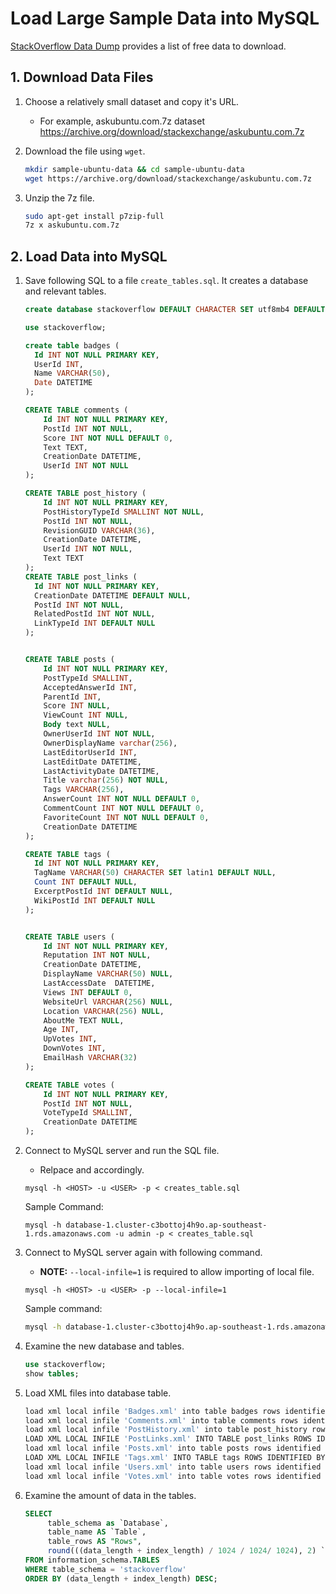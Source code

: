 # Load Large Sample Data into MySQL

[StackOverflow Data Dump](https://archive.org/details/stackexchange) provides a list of free data to download.



## 1. Download Data Files

1. Choose a relatively small dataset and copy it's URL.

   * For example, askubuntu.com.7z dataset https://archive.org/download/stackexchange/askubuntu.com.7z

2. Download the file using `wget`. 

   ```bash
   mkdir sample-ubuntu-data && cd sample-ubuntu-data
   wget https://archive.org/download/stackexchange/askubuntu.com.7z
   ```

3. Unzip the 7z file.

   ```bash
   sudo apt-get install p7zip-full
   7z x askubuntu.com.7z
   ```

   

## 2. Load Data into MySQL

1. Save following SQL to a file `create_tables.sql`. It creates a database and relevant tables.

   ```SQL
   create database stackoverflow DEFAULT CHARACTER SET utf8mb4 DEFAULT COLLATE utf8mb4_bin;
   
   use stackoverflow;
   
   create table badges (
     Id INT NOT NULL PRIMARY KEY,
     UserId INT,
     Name VARCHAR(50),
     Date DATETIME
   );
   
   CREATE TABLE comments (
       Id INT NOT NULL PRIMARY KEY,
       PostId INT NOT NULL,
       Score INT NOT NULL DEFAULT 0,
       Text TEXT,
       CreationDate DATETIME,
       UserId INT NOT NULL
   );
   
   CREATE TABLE post_history (
       Id INT NOT NULL PRIMARY KEY,
       PostHistoryTypeId SMALLINT NOT NULL,
       PostId INT NOT NULL,
       RevisionGUID VARCHAR(36),
       CreationDate DATETIME,
       UserId INT NOT NULL,
       Text TEXT
   );
   CREATE TABLE post_links (
     Id INT NOT NULL PRIMARY KEY,
     CreationDate DATETIME DEFAULT NULL,
     PostId INT NOT NULL,
     RelatedPostId INT NOT NULL,
     LinkTypeId INT DEFAULT NULL
   );
   
   
   CREATE TABLE posts (
       Id INT NOT NULL PRIMARY KEY,
       PostTypeId SMALLINT,
       AcceptedAnswerId INT,
       ParentId INT,
       Score INT NULL,
       ViewCount INT NULL,
       Body text NULL,
       OwnerUserId INT NOT NULL,
       OwnerDisplayName varchar(256),
       LastEditorUserId INT,
       LastEditDate DATETIME,
       LastActivityDate DATETIME,
       Title varchar(256) NOT NULL,
       Tags VARCHAR(256),
       AnswerCount INT NOT NULL DEFAULT 0,
       CommentCount INT NOT NULL DEFAULT 0,
       FavoriteCount INT NOT NULL DEFAULT 0,
       CreationDate DATETIME
   );
   
   CREATE TABLE tags (
     Id INT NOT NULL PRIMARY KEY,
     TagName VARCHAR(50) CHARACTER SET latin1 DEFAULT NULL,
     Count INT DEFAULT NULL,
     ExcerptPostId INT DEFAULT NULL,
     WikiPostId INT DEFAULT NULL
   );
   
   
   CREATE TABLE users (
       Id INT NOT NULL PRIMARY KEY,
       Reputation INT NOT NULL,
       CreationDate DATETIME,
       DisplayName VARCHAR(50) NULL,
       LastAccessDate  DATETIME,
       Views INT DEFAULT 0,
       WebsiteUrl VARCHAR(256) NULL,
       Location VARCHAR(256) NULL,
       AboutMe TEXT NULL,
       Age INT,
       UpVotes INT,
       DownVotes INT,
       EmailHash VARCHAR(32)
   );
   
   CREATE TABLE votes (
       Id INT NOT NULL PRIMARY KEY,
       PostId INT NOT NULL,
       VoteTypeId SMALLINT,
       CreationDate DATETIME
   );
   ```

2. Connect to MySQL server and run the SQL file.

   * Relpace <HOST> and <USER> accordingly.

   ```
   mysql -h <HOST> -u <USER> -p < creates_table.sql
   ```

   Sample Command:

   ```
   mysql -h database-1.cluster-c3bottoj4h9o.ap-southeast-1.rds.amazonaws.com -u admin -p < creates_table.sql
   ```

3. Connect to MySQL server again with following command. 

   * **NOTE:** `--local-infile=1` is required to allow importing of local file.

   ```
   mysql -h <HOST> -u <USER> -p --local-infile=1
   ```

   Sample command:

   ```bash
   mysql -h database-1.cluster-c3bottoj4h9o.ap-southeast-1.rds.amazonaws.com -u admin -p --local-infile=1
   ```

4. Examine the new database and tables.

   ```sql
   use stackoverflow;
   show tables;
   ```

5. Load XML files into database table.

   ```bash
   load xml local infile 'Badges.xml' into table badges rows identified by '<row>';
   load xml local infile 'Comments.xml' into table comments rows identified by '<row>';
   load xml local infile 'PostHistory.xml' into table post_history rows identified by '<row>';
   LOAD XML LOCAL INFILE 'PostLinks.xml' INTO TABLE post_links ROWS IDENTIFIED BY '<row>';
   load xml local infile 'Posts.xml' into table posts rows identified by '<row>';
   LOAD XML LOCAL INFILE 'Tags.xml' INTO TABLE tags ROWS IDENTIFIED BY '<row>';
   load xml local infile 'Users.xml' into table users rows identified by '<row>';
   load xml local infile 'Votes.xml' into table votes rows identified by '<row>';
   ```

6. Examine the amount of data in the tables.

   ```sql
   SELECT
        table_schema as `Database`,
        table_name AS `Table`,
        table_rows AS "Rows",
        round(((data_length + index_length) / 1024 / 1024/ 1024), 2) `Size in GB`
   FROM information_schema.TABLES
   WHERE table_schema = 'stackoverflow'
   ORDER BY (data_length + index_length) DESC;  
   ```

   